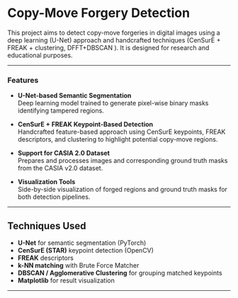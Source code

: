 # Copy-Move Forgery Detection

This project aims to detect copy-move forgeries in digital images using a deep learning (U-Net) approach and handcrafted techniques (CenSurE + FREAK + clustering, DFFT+DBSCAN ). It is designed for research and educational purposes.

---

### Features

- **U-Net-based Semantic Segmentation**  
  Deep learning model trained to generate pixel-wise binary masks identifying tampered regions.

- **CenSurE + FREAK Keypoint-Based Detection**  
  Handcrafted feature-based approach using CenSurE keypoints, FREAK descriptors, and clustering to highlight potential copy-move regions.

- **Support for CASIA 2.0 Dataset**  
  Prepares and processes images and corresponding ground truth masks from the CASIA v2.0 dataset.

- **Visualization Tools**  
  Side-by-side visualization of forged regions and ground truth masks for both detection pipelines.

---

## Techniques Used

- **U-Net** for semantic segmentation (PyTorch)
- **CenSurE (STAR)** keypoint detection (OpenCV)
- **FREAK** descriptors
- **k-NN matching** with Brute Force Matcher
- **DBSCAN / Agglomerative Clustering** for grouping matched keypoints
- **Matplotlib** for result visualization

---

